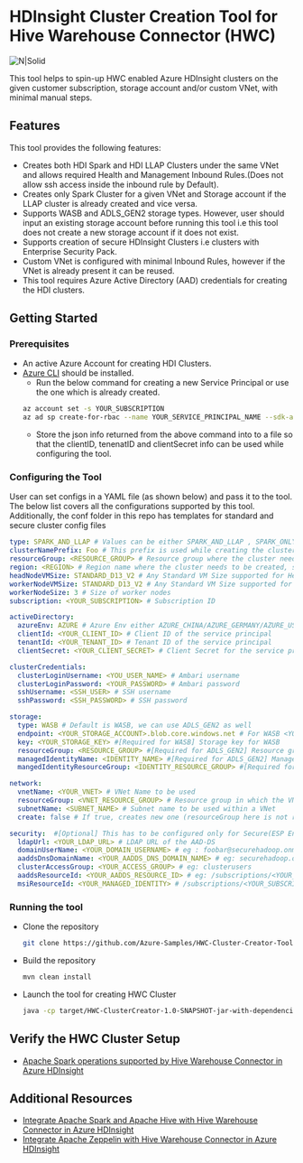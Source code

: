 # HDInsight Cluster Creation Tool for Hive Warehouse Connector (HWC)

![N|Solid](https://docs.microsoft.com/en-us/azure/hdinsight/interactive-query/media/apache-hive-warehouse-connector/hive-warehouse-connector-architecture.png)

This tool helps to spin-up HWC enabled Azure HDInsight clusters on the given customer subscription, storage account and/or custom VNet, with minimal manual steps.

## Features

This tool provides the following features:
* Creates both HDI Spark and HDI LLAP Clusters under the same VNet and allows required Health and Management Inbound Rules.(Does not allow ssh access inside the inbound rule by Default). 
* Creates only Spark Cluster for a given VNet and Storage account if the LLAP cluster is already created and vice versa.
* Supports  WASB and ADLS_GEN2 storage types. However, user should input an existing storage account before running this tool i.e this tool does not create a new storage account if it does not exist.
* Supports creation of secure HDInsight Clusters i.e clusters with Enterprise Security Pack.
* Custom VNet is configured with minimal Inbound Rules, however if the VNet is already present it can be reused.
* This tool requires Azure Active Directory (AAD) credentials for creating the HDI clusters.


## Getting Started

### Prerequisites

- An active Azure Account for creating HDI Clusters.
- [Azure CLI](https://docs.microsoft.com/en-us/cli/azure/install-azure-cli?view=azure-cli-latest) should be installed.
    - Run the below command for creating a new Service Principal or use the one which is already created.
    ```bash 
    az account set -s YOUR_SUBSCRIPTION
    az ad sp create-for-rbac --name YOUR_SERVICE_PRINCIPAL_NAME --sdk-auth
    ```
    - Store the json info returned from the above command into to a file so that the clientID, tenenatID and clientSecret info can be used while configuring the tool.

### Configuring the Tool

User can set configs in a YAML file (as shown below) and pass it to the tool. The below list covers all the configurations supported by this tool. Additionally, the conf folder in this repo has templates for standard and secure cluster config files
 
```yml
type: SPARK_AND_LLAP # Values can be either SPARK_AND_LLAP , SPARK_ONLY or LLAP_ONLY Default is SPARK_AND_LLAP. For example, if the user has an existing LLAP cluster, they can use this Tool to create Spark Cluster by specifying the type as SPARK_ONLY and configure the network with the existing VNet of the LLAP Cluster by setting create field to false.
clusterNamePrefix: Foo # This prefix is used while creating the cluster name. Only first three chars are used as prefix from this string
resourceGroup: <RESOURCE_GROUP> # Resource group where the cluster needs to be created
region: <REGION> # Region name where the cluster needs to be created, should be in small case without space. Eg: eastus2
headNodeVMSize: STANDARD_D13_V2 # Any Standard VM Size supported for Head Nodes in HDInsight, https://docs.microsoft.com/en-us/azure/hdinsight/hdinsight-supported-node-configuration
workerNodeVMSize: STANDARD_D13_V2 # Any Standard VM Size supported for Worker Nodes in HDInsight, https://docs.microsoft.com/en-us/azure/hdinsight/hdinsight-supported-node-configuration
workerNodeSize: 3 # Size of worker nodes
subscription: <YOUR_SUBSCRIPTION> # Subscription ID

activeDirectory:
  azureEnv: AZURE # Azure Env either AZURE_CHINA/AZURE_GERMANY/AZURE_US_GOVERNMENT , default AZURE
  clientId: <YOUR_CLIENT_ID> # Client ID of the service principal
  tenantId: <YOUR_TENANT_ID> # Tenant ID of the service principal
  clientSecret: <YOUR_CLIENT_SECRET> # Client Secret for the service principal

clusterCredentials:
  clusterLoginUsername: <YOU_USER_NAME> # Ambari username
  clusterLoginPassword: <YOUR_PASSWORD> # Ambari password
  sshUsername: <SSH_USER> # SSH username
  sshPassword: <SSH_PASSWORD> # SSH password

storage:
  type: WASB # Default is WASB, we can use ADLS_GEN2 as well
  endpoint: <YOUR_STORAGE_ACCOUNT>.blob.core.windows.net # For WASB <YOUR_STORAGE_ACCOUNT>.blob.core.windows.net and for ADLS_GEN2 <YOUR_STORAGE_ACCOUNT>.dfs.core.windows.net
  key: <YOUR_STORAGE_KEY> #[Required for WASB] Storage key for WASB
  resourceGroup: <RESOURCE_GROUP> #[Required for ADLS_GEN2] Resource group where ADLS_GEN2 exist
  managedIdentityName: <IDENTITY_NAME> #[Required for ADLS_GEN2] Managed Identity Name for ADLS_GEN2
  mangedIdentityResourceGroup: <IDENTITY_RESOURCE_GROUP> #[Required for ADLS_GEN2] Resource Group name where the Managed Identity exist for ADLS_GEN2

network:
  vnetName: <YOUR_VNET> # VNet Name to be used
  resourceGroup: <VNET_RESOURCE_GROUP> # Resource group in which the VNet exists
  subnetName: <SUBNET_NAME> # Subnet name to be used within a VNet
  create: false # If true, creates new one (resourceGroup here is not required), else configures the existing VNet and Subnet from the resourceGroup mentioned

security:  #[Optional] This has to be configured only for Secure(ESP Enabled) clusters, for standard clusters this is not required
  ldapUrl: <YOUR_LDAP_URL> # LDAP URL of the AAD-DS
  domainUserName: <YOUR_DOMAIN_USERNAME> # eg : foobar@securehadoop.onmicrosoft.com
  aaddsDnsDomainName: <YOUR_AADDS_DNS_DOMAIN_NAME> # eg: securehadoop.onmicrosoft.com
  clusterAccessGroup: <YOUR_ACCESS_GROUP> # eg: clusterusers
  aaddsResourceId: <YOUR_AADDS_RESOURCE_ID> # eg: /subscriptions/<YOUR_SUBSCRIPTION_ID>/resourceGroups/<YOUR_RESOURCE_GROUP>/providers/Microsoft.AAD/domainServices/<YOUR_AADDS_DNS_DOMAIN_NAME>
  msiResourceId: <YOUR_MANAGED_IDENTITY> # /subscriptions/<YOUR_SUBSCRIPTION>/resourceGroups/<YOUR_RESOURCE_GROUP>/providers/Microsoft.ManagedIdentity/userAssignedIdentities/<YOUR_IDENTITY>
```


### Running the tool
- Clone the repository
    ```bash
    git clone https://github.com/Azure-Samples/HWC-Cluster-Creator-Tool.git
    ```
- Build the repository
    ```bash
    mvn clean install
    ```

- Launch the tool for creating HWC Cluster
    ```bash
    java -cp target/HWC-ClusterCreator-1.0-SNAPSHOT-jar-with-dependencies.jar com.microsoft.hdinsight.HWCClusterCreator YAML_CONFIG_PATH
    ```

## Verify the HWC Cluster Setup
- [Apache Spark operations supported by Hive Warehouse Connector in Azure HDInsight](https://docs.microsoft.com/en-us/azure/hdinsight/interactive-query/apache-hive-warehouse-connector-operations)
 
## Additional Resources
- [Integrate Apache Spark and Apache Hive with Hive Warehouse Connector in Azure HDInsight](https://docs.microsoft.com/en-us/azure/hdinsight/interactive-query/apache-hive-warehouse-connector)
- [Integrate Apache Zeppelin with Hive Warehouse Connector in Azure HDInsight](https://docs.microsoft.com/en-us/azure/hdinsight/interactive-query/apache-hive-warehouse-connector-zeppelin)
